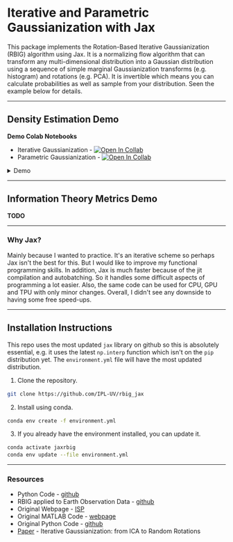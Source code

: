 # Iterative and Parametric Gaussianization with Jax

This package implements the Rotation-Based Iterative Gaussianization (RBIG) algorithm using Jax. It is a normalizing flow algorithm that can transform any multi-dimensional distribution into a Gaussian distribution using a sequence of simple marginal Gaussianization transforms (e.g. histogram) and rotations (e.g. PCA). It is invertible which means you can calculate probabilities as well as sample from your distribution. Seen the example below for details.

---
## Density Estimation Demo

**Demo Colab Notebooks**

* Iterative Gaussianization - [![Open In Collab](https://colab.research.google.com/assets/colab-badge.svg)](https://colab.research.google.com/github/IPL-UV/rbig_jax/blob/master/notebooks/iterative/1.0_simple_rbig.ipynb)
* Parametric Gaussianization - [![Open In Collab](https://colab.research.google.com/assets/colab-badge.svg)](https://colab.research.google.com/github/IPL-UV/rbig_jax/blob/master/notebooks/parametric/1.0_Demo_GaussFlows.ipynb)


<details>
  <summary>Demo</summary>
  
  


|         Original Data         |      Gaussian Transform       |      Inverse Transform       |
| :---------------------------: | :---------------------------: | :--------------------------: |
| ![](./pics/rbig_original.png) | ![](./pics/rbig_gaussian.png) | ![](./pics/rbig_inverse.png) |

|        Samples Drawn         |       Probabilities        |
| :--------------------------: | :------------------------: |
| ![](./pics/rbig_samples.png) | ![](./pics/rbig_lprob.png) |

  </details>
  
---
## Information Theory Metrics Demo

**TODO**

---
### Why Jax?

Mainly because I wanted to practice. It's an iterative scheme so perhaps Jax isn't the best for this. But I would like to improve my functional programming skills. In addition, Jax is much faster because of the jit compilation and autobatching. So it handles some difficult aspects of programming a lot easier. Also, the same code can be used for CPU, GPU and TPU with only minor changes. Overall, I didn't see any downside to having some free speed-ups.

---

## Installation Instructions

This repo uses the most updated `jax` library on github so this is absolutely essential, e.g. it uses the latest `np.interp` function which isn't on the `pip` distribution yet. The `environment.yml` file will have the most updated distribution.

1. Clone the repository.

```bash
git clone https://github.com/IPL-UV/rbig_jax
```

2. Install using conda.

```bash
conda env create -f environment.yml
```

3. If you already have the environment installed, you can update it.

```bash
conda activate jaxrbig
conda env update --file environment.yml
```

---

### Resources

* Python Code - [github](https://github.com/jejjohnson/rbig)
* RBIG applied to Earth Observation Data - [github](https://github.com/jejjohnson/rbig_eo)
* Original Webpage - [ISP](http://isp.uv.es/rbig.html)
* Original MATLAB Code - [webpage](http://isp.uv.es/code/featureextraction/RBIG_toolbox.zip)
* Original Python Code - [github](https://github.com/spencerkent/pyRBIG)
* [Paper](https://arxiv.org/abs/1602.00229) - Iterative Gaussianization: from ICA to Random Rotations
